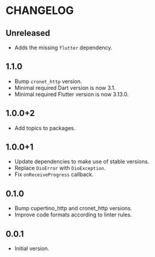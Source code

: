 # CHANGELOG

## Unreleased

- Adds the missing `flutter` dependency.

## 1.1.0

- Bump `cronet_http` version.
- Minimal required Dart version is now 3.1.
- Minimal required Flutter version is now 3.13.0.

## 1.0.0+2

- Add topics to packages.

## 1.0.0+1

- Update dependencies to make use of stable versions.
- Replace `DioError` with `DioException`.
- Fix `onReceiveProgress` callback.

## 0.1.0

- Bump cupertino_http and cronet_http versions.
- Improve code formats according to linter rules.

## 0.0.1

- Initial version.
